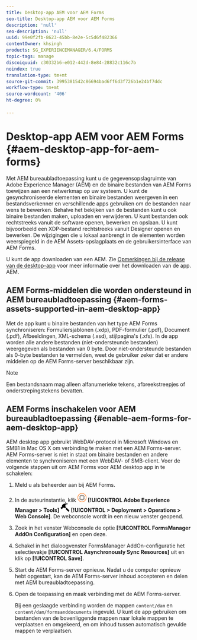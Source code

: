 ```yaml
---
title: Desktop-app AEM voor AEM Forms
seo-title: Desktop-app AEM voor AEM Forms
description: 'null'
seo-description: 'null'
uuid: 99e0f2fb-8623-45bb-8e2e-5c5d6f482366
contentOwner: khsingh
products: SG_EXPERIENCEMANAGER/6.4/FORMS
topic-tags: manage
discoiquuid: c30332b6-e012-442d-8e84-28832c116c7b
noindex: true
translation-type: tm+mt
source-git-commit: 3995381542c86694bad6ff6d3f726b1e24bf7ddc
workflow-type: tm+mt
source-wordcount: '406'
ht-degree: 0%

---
```



# Desktop-app AEM voor AEM Forms {#aem-desktop-app-for-aem-forms}

Met AEM bureaubladtoepassing kunt u de gegevensopslagruimte van Adobe Experience Manager (AEM) en de binaire bestanden van AEM Forms toewijzen aan een netwerkmap op uw systeem. U kunt de gesynchroniseerde elementen en binaire bestanden weergeven in een bestandsverkenner en verschillende apps gebruiken om de bestanden naar wens te bewerken. Behalve het bekijken van de bestanden kunt u ook binaire bestanden maken, uploaden en verwijderen. U kunt bestanden ook rechtstreeks vanuit de software openen, bewerken en opslaan. U kunt bijvoorbeeld een XDP-bestand rechtstreeks vanuit Designer openen en bewerken. De wijzigingen die u lokaal aanbrengt in de elementen worden weerspiegeld in de AEM Assets-opslagplaats en de gebruikersinterface van AEM Forms.

U kunt de app downloaden van een AEM. Zie [Opmerkingen bij de release van de desktop-app](https://helpx.adobe.com/experience-manager/desktop-app/release-notes.html) voor meer informatie over het downloaden van de app. AEM.

## AEM Forms-middelen die worden ondersteund in AEM bureaubladtoepassing {#aem-forms-assets-supported-in-aem-desktop-app}

Met de app kunt u binaire bestanden van het type AEM Forms synchroniseren: Formuliersjablonen (.xdp), PDF-formulier (.pdf), Document (.pdf), Afbeeldingen, XML-schema (.xsd), stijlpagina&#39;s (.xfs). In de app worden alle andere bestanden (niet-ondersteunde bestanden) weergegeven als bestanden van 0 byte. Door niet-ondersteunde bestanden als 0-byte bestanden te vermelden, weet de gebruiker zeker dat er andere middelen op de AEM Forms-server beschikbaar zijn.

>[!NOTE]
>
>Een bestandsnaam mag alleen alfanumerieke tekens, afbreekstreepjes of onderstrepingstekens bevatten.

## AEM Forms inschakelen voor AEM bureaubladtoepassing {#enable-aem-forms-for-aem-desktop-app}

AEM desktop app gebruikt WebDAV-protocol in Microsoft Windows en SMB1 in Mac OS X om verbinding te maken met een AEM Forms-server. AEM Forms-server is niet in staat om binaire bestanden en andere elementen te synchroniseren met een WebDAV- of SMB-client. Voer de volgende stappen uit om AEM Forms voor AEM desktop app in te schakelen:

1. Meld u als beheerder aan bij AEM Forms.
1. In de auteurinstantie, klik ![adobeexperienceManager](assets/adobeexperiencemanager.png) **[!UICONTROL Adobe Experience Manager > Tools]** ![hammer](assets/hammer.png) **[!UICONTROL > Deployment > Operations > Web Console]**. De webconsole wordt in een nieuw venster geopend.
1. Zoek in het venster Webconsole de optie **[!UICONTROL FormsManager AddOn Configuration]** en open deze.
1. Schakel in het dialoogvenster FormsManager AddOn-configuratie het selectievakje **[!UICONTROL Asynchronously Sync Resources]** uit en klik op **[!UICONTROL Save]**.
1. Start de AEM Forms-server opnieuw. Nadat u de computer opnieuw hebt opgestart, kan de AEM Forms-server inhoud accepteren en delen met AEM bureaubladtoepassing.
1. Open de toepassing en maak verbinding met de AEM Forms-server.

   Bij een geslaagde verbinding worden de mappen `content/dam` en `content/dam/formsanddocuments` ingevuld. U kunt de app gebruiken om bestanden van de bovenliggende mappen naar lokale mappen te verplaatsen en omgekeerd, en om inhoud tussen automatisch gevulde mappen te verplaatsen.

